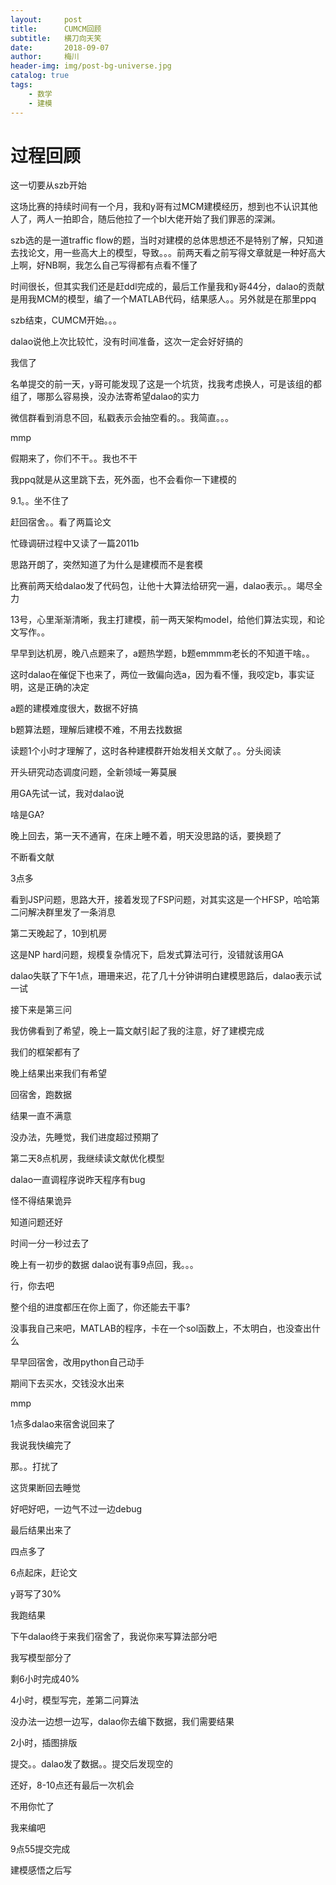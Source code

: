 ```yaml
---
layout:     post
title:      CUMCM回顾
subtitle:   横刀向天笑
date:       2018-09-07
author:     梅川
header-img: img/post-bg-universe.jpg
catalog: true
tags:
    - 数学
    - 建模
---
```

# 过程回顾

这一切要从szb开始

这场比赛的持续时间有一个月，我和y哥有过MCM建模经历，想到也不认识其他人了，两人一拍即合，随后他拉了一个bl大佬开始了我们罪恶的深渊。

szb选的是一道traffic flow的题，当时对建模的总体思想还不是特别了解，只知道去找论文，用一些高大上的模型，导致。。。前两天看之前写得文章就是一种好高大上啊，好NB啊，我怎么自己写得都有点看不懂了

时间很长，但其实我们还是赶ddl完成的，最后工作量我和y哥44分，dalao的贡献是用我MCM的模型，编了一个MATLAB代码，结果感人。。另外就是在那里ppq

szb结束，CUMCM开始。。。

dalao说他上次比较忙，没有时间准备，这次一定会好好搞的

我信了

名单提交的前一天，y哥可能发现了这是一个坑货，找我考虑换人，可是该组的都组了，哪那么容易换，没办法寄希望dalao的实力

微信群看到消息不回，私戳表示会抽空看的。。我简直。。。

mmp

假期来了，你们不干。。我也不干

我ppq就是从这里跳下去，死外面，也不会看你一下建模的

9.1。。坐不住了

赶回宿舍。。看了两篇论文

忙碌调研过程中又读了一篇2011b

思路开朗了，突然知道了为什么是建模而不是套模


比赛前两天给dalao发了代码包，让他十大算法给研究一遍，dalao表示。。竭尽全力

13号，心里渐渐清晰，我主打建模，前一两天架构model，给他们算法实现，和论文写作。。

早早到达机房，晚八点题来了，a题热学题，b题emmmm老长的不知道干啥。。

这时dalao在催促下也来了，两位一致偏向选a，因为看不懂，我咬定b，事实证明，这是正确的决定

a题的建模难度很大，数据不好搞

b题算法题，理解后建模不难，不用去找数据

读题1个小时才理解了，这时各种建模群开始发相关文献了。。分头阅读

开头研究动态调度问题，全新领域一筹莫展

用GA先试一试，我对dalao说

啥是GA?

晚上回去，第一天不通宵，在床上睡不着，明天没思路的话，要换题了

不断看文献

3点多

看到JSP问题，思路大开，接着发现了FSP问题，对其实这是一个HFSP，哈哈第二问解决群里发了一条消息

第二天晚起了，10到机房

这是NP hard问题，规模复杂情况下，启发式算法可行，没错就该用GA

dalao失联了下午1点，珊珊来迟，花了几十分钟讲明白建模思路后，dalao表示试一试

接下来是第三问

我仿佛看到了希望，晚上一篇文献引起了我的注意，好了建模完成

我们的框架都有了

晚上结果出来我们有希望

回宿舍，跑数据

结果一直不满意

没办法，先睡觉，我们进度超过预期了

第二天8点机房，我继续读文献优化模型

dalao一直调程序说昨天程序有bug

怪不得结果诡异

知道问题还好

时间一分一秒过去了

晚上有一初步的数据 dalao说有事9点回，我。。。

行，你去吧

整个组的进度都压在你上面了，你还能去干事?

没事我自己来吧，MATLAB的程序，卡在一个sol函数上，不太明白，也没查出什么

早早回宿舍，改用python自己动手

期间下去买水，交钱没水出来

mmp

1点多dalao来宿舍说回来了

我说我快编完了

那。。打扰了

这货果断回去睡觉

好吧好吧，一边气不过一边debug

最后结果出来了

四点多了

6点起床，赶论文

y哥写了30%

我跑结果

下午dalao终于来我们宿舍了，我说你来写算法部分吧

我写模型部分了

剩6小时完成40%

4小时，模型写完，差第二问算法

没办法一边想一边写，dalao你去编下数据，我们需要结果

2小时，插图排版

提交。。dalao发了数据。。提交后发现空的

还好，8-10点还有最后一次机会

不用你忙了

我来编吧

9点55提交完成

建模感悟之后写










